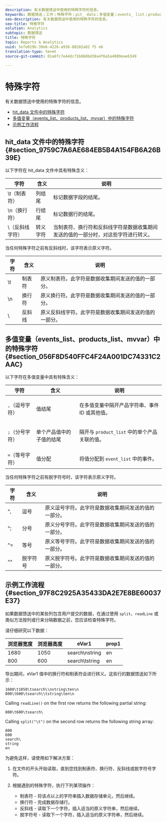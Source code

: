 ```yaml
---
description: 有关数据馈送中使用的特殊字符的信息。
keywords: 数据馈送；工作；特殊字符；pit_ data；多值变量；events_ list；products_ list；mvvars
seo-description: 有关数据馈送中使用的特殊字符的信息。
seo-title: 特殊字符
solution: Analytics
subtopic: 数据馈送
title: 特殊字符
topic: Reports & Analytics
uuid: 5efe019b-39e6-4226-a936-88202a02 f5 e6
translation-type: tm+mt
source-git-commit: 01a6fc7e44dc71b868bd38a4f6a5a4089eae6349

---
```



# 特殊字符

有关数据馈送中使用的特殊字符的信息。

* [hit_data 文件中的特殊字符](../../../export/analytics-data-feed/c-df-contents/datafeeds-spec-chars.md#section_9759C7A6AE684EB5B4A154FB6A26B39E)
* [多值变量（events_list、products_list、mvvar）中的特殊字符](../../../export/analytics-data-feed/c-df-contents/datafeeds-spec-chars.md#section_056F8D540FFC4F24A001DC74331C2AAC)
* [示例工作流程](../../../export/analytics-data-feed/c-df-contents/datafeeds-spec-chars.md#section_97F8C2925A35433DA2E7E8BE60037E37)

## hit_data 文件中的特殊字符 {#section_9759C7A6AE684EB5B4A154FB6A26B39E}

以下字符在 hit_data 文件中具有特殊含义：

| 字符 | 含义 | 说明 |
|--- |--- |--- |
| \t（制表符） | 列结尾 | 标记数据字段的结尾。 |
| \n（换行符） | 行结尾 | 标记数据行的结尾。 |
| \（反斜线字符） | 转义字符 | 当制表符、换行符和反斜线字符是数据收集期间发送的值的一部分时，对这些字符进行转义。 |

当任何特殊字符之前有反斜线时，该字符表示原义字符。

| 字符 | 含义 | 说明 |
|--- |--- |--- |
| \\t | 制表符 | 原义制表符。此字符是数据收集期间发送的值的一部分。 |
| \\n | 换行符 | 原义换行符。此字符是数据收集期间发送的值的一部分。 |
| \\ | 反斜线 | 原义反斜线字符。此字符是数据收集期间发送的值的一部分。 |

## 多值变量（events_list、products_list、mvvar）中的特殊字符 {#section_056F8D540FFC4F24A001DC74331C2AAC}

以下字符在多值变量中具有特殊含义：

<table id="table_FDA13DE05A784ED4972C2955BD2642C7"> 
 <thead> 
  <tr> 
   <th colname="col1" class="entry"> 字符 </th> 
   <th colname="col02" class="entry"> 含义 </th> 
   <th colname="col2" class="entry"> 说明 </th> 
  </tr> 
 </thead>
 <tbody> 
  <tr> 
   <td colname="col1"> <code>,</code>（逗号字符） </td> 
   <td colname="col02"> 值结尾 </td> 
   <td colname="col2"> <p>在多值变量中隔开产品字符串、事件 ID 或其他值。 </p> </td> 
  </tr> 
  <tr> 
   <td colname="col1"> <code>;</code>（分号字符） </td> 
   <td colname="col02"> 单个产品值中的子值的结尾 </td> 
   <td colname="col2"> <p>隔开与 <code>product_list</code> 中的单个产品关联的值。 </p> </td> 
  </tr> 
  <tr> 
   <td colname="col1"> <code>=</code>（等号字符） </td> 
   <td colname="col02"> 值分配 </td> 
   <td colname="col2"> <p>将值分配到 <code>event_list</code> 中的事件。 </p> </td> 
  </tr> 
 </tbody> 
</table>

当任何特殊字符之前有脱字符号时，该字符表示原义字符。

| 字符 | 含义 | 说明 |
|--- |--- |--- |
| ^, | 逗号 | 原义逗号字符。此字符是数据收集期间发送的值的一部分。 |
| ^; | 分号 | 原义分号字符。此字符是数据收集期间发送的值的一部分。 |
| ^= | 等号 | 原义等号字符。此字符是数据收集期间发送的值的一部分。 |
| ^^ | 脱字符号 | 原义脱字符号。此字符是数据收集期间发送的值的一部分。 |

## 示例工作流程 {#section_97F8C2925A35433DA2E7E8BE60037E37}

如果数据馈送中的某些列包含用户提交的数据，在通过使用 `split`、`readLine` 或类似方法按列或行来分隔数据之前，您应该检查特殊字符。

请仔细研究以下数据：

| 浏览器宽度 | 浏览器高度 | eVar1 | prop1 |
|---|---|---|---|
| 1680 | 1050 | search\nstring | en |
| 800 | 600 | search\tstring | en |

导出期间，eVar1 值中的换行符和制表符会进行转义。这些行的数据馈送如下所示：

```
1680\t1050\tsearch\\nstring\ten\n 
800\t600\tsearch\\tstring\ten\n
```

Calling `readLine()` on the first row returns the following partial string:

```
800\t600\tsearch\
```

Calling `split("\t")` on the second row returns the following string array:

```
800 
600 
search\ 
string 
en
```

为避免这样，请使用如下解决方案：

1. 在文件的开头开始读取，直到您找到制表符、换行符、反斜线或脱字符号字符。
1. 根据遇到的特殊字符，执行下列某项操作：

   * 制表符 - 将该点以上的字符串插入数据存储单元，然后继续。
   * 换行符 - 完成数据存储行。
   * 反斜线 - 读取下一个字符，插入适当的原义字符串，然后继续。
   * 脱字符号 - 读取下一个字符，插入适当的原义字符串，然后继续。

